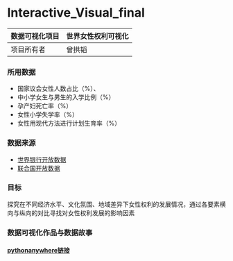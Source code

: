 # Interactive_Visual_final

|数据可视化项目 | 世界女性权利可视化| 
-|-|
项目所有者| 曾拱韬| 

### 所用数据

- 国家议会女性人数占比（%）、
- 中小学女生与男生的入学比例（%）
- 孕产妇死亡率（%）
- 女性小学失学率（%）
- 女性用现代方法进行计划生育率（%）

### 数据来源

- [世界银行开放数据](https://data.worldbank.org.cn/indicator)
- [联合国开放数据](https://unstats-undesa.opendata.arcgis.com)

### 目标
探究在不同经济水平、文化氛围、地域差异下女性权利的发展情况，通过各要素横向与纵向的对比寻找对女性权利发展的影响因素

### 数据可视化作品与数据故事

#### [pythonanywhere链接](http://womenpowerteam.pythonanywhere.com/)




